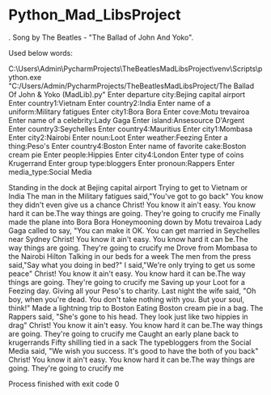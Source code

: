 # Python_Mad_LibsProject
.
Song by The Beatles - "The Ballad of John And Yoko".

Used below words:


C:\Users\Admin\PycharmProjects\TheBeatlesMadLibsProject\venv\Scripts\python.exe "C:/Users/Admin/PycharmProjects/TheBeatlesMadLibsProject/The Ballad Of John & Yoko (MadLib).py"
Enter departure city:Bejing capital airport
Enter country1:Vietnam
Enter country2:India
Enter name of a uniform:Military fatigues
Enter city1:Bora Bora
Enter cove:Motu trevairoa
Enter name of a celebrity:Lady Gaga
Enter island:Ansesource D'Argent
Enter country3:Seychelles
Enter country4:Mauritius
Enter city1:Mombasa
Enter city2:Nairobi
Enter noun:Loot
Enter weather:Feezing
Enter a thing:Peso's
Enter country4:Boston
Enter name of favorite cake:Boston cream pie
Enter people:Hippies
Enter city4:London
Enter type of coins Krugerrand
Enter group type:bloggers
Enter pronoun:Rappers
Enter media_type:Social Media


Standing in the dock at Bejing capital airport
Trying to get to Vietnam  or India
The man in the Military fatigues
said,"You've got to go back"
You know they didn't even give us a chance
Christ! You know it ain't easy. You know hard it can be.The way things are going. They're going to crucify me
Finally made the plane into Bora Bora
Honeymooning down by Motu trevairoa
 Lady Gaga
called to say,
"You can make it OK. You can get married in Seychelles
near Sydney
Christ! You know it ain't easy. You know hard it can be.The way things are going. They're going to crucify me
Drove from Mombasa
to the Nairobi
Hilton
Talking in our beds for a week
The men from the press
said,"Say what you doing in bed?"
I said,"We're only trying to get us some peace"
Christ! You know it ain't easy. You know hard it can be.The way things are going. They're going to crucify me
Saving up your Loot
for a Feezing
day.
Giving all your Peso's
to charity.
Last night the wife said,
"Oh boy, when you're dead. You don't take nothing with you. But your soul, think!"
Made a lightning trip to Boston
Eating Boston cream pie
in a bag.
The Rappers
said, "She's gone to his head. They look just like two hippies
in drag"
Christ! You know it ain't easy. You know hard it can be.The way things are going. They're going to crucify me
Caught an early plane back to krugerrands
Fifty  shilling
tied in a sack
The typebloggers
from the Social Media
said, "We wish you success. It's good to have the both of you back"
Christ! You know it ain't easy. You know hard it can be.The way things are going. They're going to crucify me

Process finished with exit code 0




